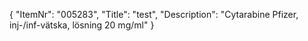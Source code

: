 {
  "ItemNr": "005283",
  "Title": "test",
  "Description": "Cytarabine Pfizer, inj-/inf-vätska, lösning 20 mg/ml"
}